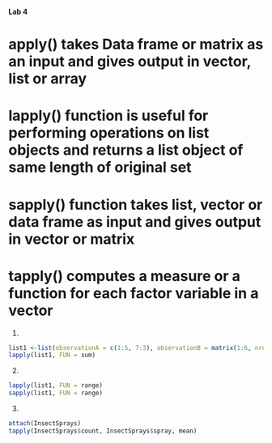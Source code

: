 **Lab 4**

# apply() takes Data frame or matrix as an input and gives output in vector, list or array  
# lapply() function is useful for performing operations on list objects and returns a list object of same length of original set
# sapply() function takes list, vector or data frame as input and gives output in vector or matrix
# tapply() computes a measure or a function for each factor variable in a vector
  
1.
```r
list1 <-list(observationA = c(1:5, 7:3), observationB = matrix(1:6, nrow=2))
lapply(list1, FUN = sum) 
```

2.
```r
lapply(list1, FUN = range)
sapply(list1, FUN = range)
```

3.
```r
attach(InsectSprays)
tapply(InsectSprays$count, InsectSprays$spray, mean)
```
